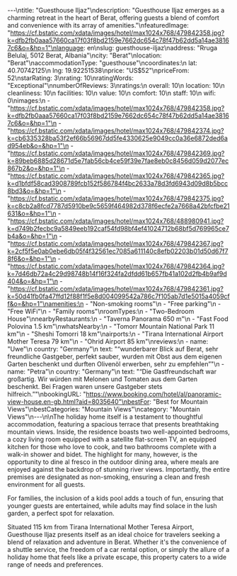 ---\ntitle: "Guesthouse Iljaz"\ndescription: "Guesthouse Iljaz emerges as a charming retreat in the heart of Berat, offering guests a blend of comfort and convenience with its array of amenities."\nfeaturedImage: "https://cf.bstatic.com/xdata/images/hotel/max1024x768/479842358.jpg?k=dfb2fb0aaa57660ca17f03f8bd2159e7662dc654c78f47b62dd5a14ae38167c6&o=&hp=1"\nlanguage: en\nslug: guesthouse-iljaz\naddress: "Rruga Belulaj, 5012 Berat, Albania"\ncity: "Berat"\nlocation: "Berat"\naccommodationType: "guesthouse"\ncoordinates:\n  lat: 40.70742125\n  lng: 19.92251538\nprice: "US$52"\npriceFrom: 52\nstarRating: 3\nrating: 10\nratingWords: "Exceptional"\nnumberOfReviews: 3\nratings:\n  overall: 10\n  location: 10\n  cleanliness: 10\n  facilities: 10\n  value: 10\n  comfort: 10\n  staff: 10\n  wifi: 0\nimages:\n  - "https://cf.bstatic.com/xdata/images/hotel/max1024x768/479842358.jpg?k=dfb2fb0aaa57660ca17f03f8bd2159e7662dc654c78f47b62dd5a14ae38167c6&o=&hp=1"\n  - "https://cf.bstatic.com/xdata/images/hotel/max1024x768/479842374.jpg?k=cb6335328ba53f2ef66b56967dd5fe4330625e9049cc0a36e6872ded6ad954eb&o=&hp=1"\n  - "https://cf.bstatic.com/xdata/images/hotel/max1024x768/479842369.jpg?k=89beb6885d28671d5e7fab56cb4ce59f39e7fae8eb0c8456d059d2077ec867b2&o=&hp=1"\n  - "https://cf.bstatic.com/xdata/images/hotel/max1024x768/479842365.jpg?k=d1bfdf58cad3908789fcb152f586784f4bc2633a78d3fd6943d09d8b5bcc8bd3&o=&hp=1"\n  - "https://cf.bstatic.com/xdata/images/hotel/max1024x768/479842375.jpg?k=c8cb2a8fcd7787d5910be9c5659f464982d378f6ecfe2a7668a42bfcfbe21631&o=&hp=1"\n  - "https://cf.bstatic.com/xdata/images/hotel/max1024x768/488980941.jpg?k=d749b2fecbc9a5849eeb192caf54fd98bf4ef41024712b68bf5d769965ce7b4a&o=&hp=1"\n  - "https://cf.bstatic.com/xdata/images/hotel/max1024x768/479842367.jpg?k=2cf5f5e0ab0ebe6db05f4f32561ec7085a611140c8efb02203b01d50d67f78f6&o=&hp=1"\n  - "https://cf.bstatic.com/xdata/images/hotel/max1024x768/479842364.jpg?k=7d46db72a4c29d98748b14f16f324fa2dfdd61b657fb41a102d2fb4b9af9d404&o=&hp=1"\n  - "https://cf.bstatic.com/xdata/images/hotel/max1024x768/479842361.jpg?k=50d41fb0fa47ffd12f88f1f5e8d004099542a786c7f105ab7d1e5015a4059cff&o=&hp=1"\namenities:\n  - "Non-smoking rooms"\n  - "Free parking"\n  - "Free WiFi"\n  - "Family rooms"\nroomTypes:\n  - "Two-Bedroom House"\nnearbyRestaurants:\n  - "Taverna Panorama 650 m"\n  - "Fast Food Polovina 1.5 km"\nwhatsNearby:\n  - "Tomorr Mountain National Park 11 km"\n  - "Sheshi Tomorri 18 km"\nairports:\n  - "Tirana International Airport Mother Teresa 79 km"\n  - "Ohrid Airport 85 km"\nreviews:\n  - name: "Uwe"\n    country: "Germany"\n    text: "“wunderbarer Blick auf Berat,
sehr freundliche Gastgeber, perfekt sauber, wurden mit Obst aus dem eigenen Garten beschenkt und durften Olivenöl erwerben,
sehr zu empfehlen”"\n  - name: "Petra"\n    country: "Germany"\n    text: "“Die Gastfreundschaft war großartig. Wir würden mit Melonen und Tomaten aus dem Garten beschenkt. Bei Fragen waren unsere Gastgeber stets hilfreich.”"\nbookingURL: "https://www.booking.com/hotel/al/panoramic-view-house.en-gb.html?aid=8035640"\nbestFor: "Best for Mountain Views"\nbestCategories: "Mountain Views"\ncategory: "Mountain Views"\n---\n\nThe holiday home itself is a testament to thoughtful accommodation, featuring a spacious terrace that presents breathtaking mountain views. Inside, the residence boasts two well-appointed bedrooms, a cozy living room equipped with a satellite flat-screen TV, an equipped kitchen for those who love to cook, and two bathrooms complete with a walk-in shower and bidet. The highlight for many, however, is the opportunity to dine al fresco in the outdoor dining area, where meals are enjoyed against the backdrop of stunning river views. Importantly, the entire premises are designated as non-smoking, ensuring a clean and fresh environment for all guests.

For families, the inclusion of a kids pool adds a touch of fun, ensuring that younger guests are entertained, while adults may find solace in the lush garden, a perfect spot for relaxation. 

Situated 115 km from Tirana International Mother Teresa Airport, Guesthouse Iljaz presents itself as an ideal choice for travelers seeking a blend of relaxation and adventure in Berat. Whether it's the convenience of a shuttle service, the freedom of a car rental option, or simply the allure of a holiday home that feels like a private escape, this property caters to a wide range of needs and preferences.
